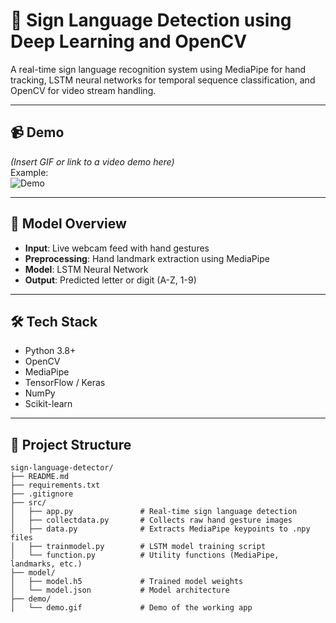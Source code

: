 # 🤟 Sign Language Detection using Deep Learning and OpenCV

A real-time sign language recognition system using MediaPipe for hand tracking, LSTM neural networks for temporal sequence classification, and OpenCV for video stream handling.

---

## 📹 Demo
*(Insert GIF or link to a video demo here)*  
Example:  
![Demo](demo/demo.gif)

---

## 🧠 Model Overview

- **Input**: Live webcam feed with hand gestures
- **Preprocessing**: Hand landmark extraction using MediaPipe
- **Model**: LSTM Neural Network
- **Output**: Predicted letter or digit (A-Z, 1-9)

---

## 🛠️ Tech Stack

- Python 3.8+
- OpenCV
- MediaPipe
- TensorFlow / Keras
- NumPy
- Scikit-learn

---

## 📁 Project Structure

```
sign-language-detector/
├── README.md
├── requirements.txt
├── .gitignore
├── src/
│   ├── app.py               # Real-time sign language detection
│   ├── collectdata.py       # Collects raw hand gesture images
│   ├── data.py              # Extracts MediaPipe keypoints to .npy files
│   ├── trainmodel.py        # LSTM model training script
│   └── function.py          # Utility functions (MediaPipe, landmarks, etc.)
├── model/
│   ├── model.h5             # Trained model weights
│   └── model.json           # Model architecture
├── demo/
│   └── demo.gif             # Demo of the working app
```



